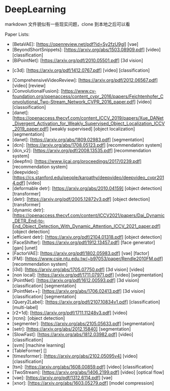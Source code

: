 # DeepLearning

markdown 文件貌似有一些现实问题，clone 到本地之后可以看

Paper Lists:

+ [BetaVAE]: [https://openreview.net/pdf?id=Sy2fzU9gl] [vae]
+ [BeyondShortSnippets]: [https://arxiv.org/abs/1503.08909.pdf] [video] [classification]
+ [BiPointNet]: [https://arxiv.org/pdf/2010.05501.pdf] [3d vision]
- [c3d]: [https://arxiv.org/pdf/1412.0767.pdf] [video] [classification]
+ [ComprehensiveVideoReview]: [https://arxiv.org/pdf/2012.06567.pdf] [video] [review]
+ [ConvolutionalFusion]: [https://www.cv-foundation.org/openaccess/content_cvpr_2016/papers/Feichtenhofer_Convolutional_Two-Stream_Network_CVPR_2016_paper.pdf] [video] [classoification]
+ [danet]: [https://openaccess.thecvf.com/content_ICCV_2019/papers/Xue_DANet_Divergent_Activation_for_Weakly_Supervised_Object_Localization_ICCV_2019_paper.pdf] [weakly supervised] [object localization] [segmentation] 
+ [danet]: [https://arxiv.org/abs/1809.02983.pdf] [segmentation]
+ [dcn]: [https://arxiv.org/abs/1708.05123.pdf] [recommendation system]
+ [dcn_v2]: [https://arxiv.org/pdf/2008.13535.pdf] [recommendation system]
+ [deepfm]: [https://www.ijcai.org/proceedings/2017/0239.pdf] [recommendation system]
+ [deepvideo]: [https://cs.stanford.edu/people/karpathy/deepvideo/deepvideo_cvpr2014.pdf] [video]
+ [deformable detr]: [https://arxiv.org/abs/2010.04159] [object detection] [transformer]
+ [detr]: [https://arxiv.org/pdf/2005.12872v3.pdf] [object detection] [transformer]
+ [dynamic detr]: [https://openaccess.thecvf.com/content/ICCV2021/papers/Dai_Dynamic_DETR_End-to-End_Object_Detection_With_Dynamic_Attention_ICCV_2021_paper.pdf] [object detection]
+ [efficient detr]: [https://arxiv.org/pdf/2104.01318.pdf] [object detection]
+ [FaceShifter]: [https://arxiv.org/pdf/1912.13457.pdf] [face generator] [gan] [unet]
+ [FactorVAE]: [https://arxiv.org/pdf/1802.05983.pdf] [vae] [factor]
+ [FM]: [https://www.csie.ntu.edu.tw/~b97053/paper/Rendle2010FM.pdf] [recommendation system]
+ [i3d]: [https://arxiv.org/abs/1705.07750.pdf] [3d vision] [video]
+ [non local]: [https://arxiv.org/pdf/1711.07971.pdf] [video] [segmentation]
+ [PointNet]: [https://arxiv.org/pdf/1612.00593.pdf] [3d vision] [classification] [segmentation]
+ [PointNet++]: [https://arxiv.org/abs/1706.02413.pdf] [3d vision] [classification] [segmentation]
+ [Query2Label]: [https://arxiv.org/pdf/2107.10834v1.pdf] [classification] [multi-label]
+ [r2+1d]: [https://arxiv.org/pdf/1711.11248v3.pdf] [video] 
+ [rcnn]: [object detection]
+ [segmenter]: [https://arxiv.org/abs/2105.05633.pdf] [segmentation]
+ [setr]: [https://arxiv.org/abs/2012.15840] [segmentation]
+ [SlowFast]: [https://arxiv.org/abs/1812.03982.pdf] [video] [classification]
+ [svm] [machine learning]
+ [TableFormer] []
+ [timesformer]: [https://arxiv.org/abs/2102.05095v4] [video] [classification]
+ [tsn]: [https://arxiv.org/abs/1608.00859.pdf] [video] [classification]
+ [TwoStream]: [https://arxiv.org/abs/1406.2199.pdf] [video] [optical flow]
+ [vae]: [https://arxiv.org/pdf/1312.6114.pdf] [vae]
+ [xnor]: [https://arxiv.org/abs/1603.05279.pdf] [model compression]
